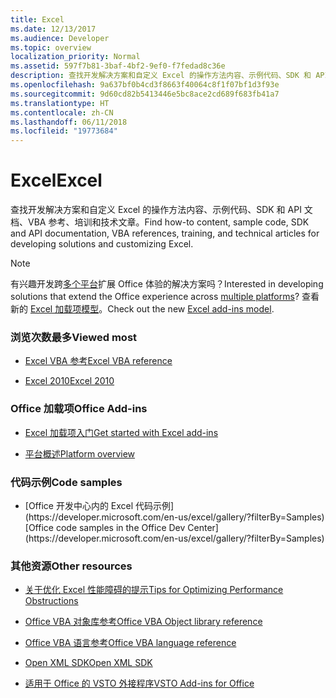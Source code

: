 ```yaml
---
title: Excel
ms.date: 12/13/2017
ms.audience: Developer
ms.topic: overview
localization_priority: Normal
ms.assetid: 597f7b81-3baf-4bf2-9ef0-f7fedad8c36e
description: 查找开发解决方案和自定义 Excel 的操作方法内容、示例代码、SDK 和 API 文档、VBA 参考、培训和技术文章。
ms.openlocfilehash: 9a637bf0b4cd3f8663f40064c8f1f07bf1d3f93e
ms.sourcegitcommit: 9d60cd82b5413446e5bc8ace2cd689f683fb41a7
ms.translationtype: HT
ms.contentlocale: zh-CN
ms.lasthandoff: 06/11/2018
ms.locfileid: "19773684"
---
```

# <a name="excel"></a><span data-ttu-id="bf2cf-103">Excel</span><span class="sxs-lookup"><span data-stu-id="bf2cf-103">Excel</span></span>

<span data-ttu-id="bf2cf-104">查找开发解决方案和自定义 Excel 的操作方法内容、示例代码、SDK 和 API 文档、VBA 参考、培训和技术文章。</span><span class="sxs-lookup"><span data-stu-id="bf2cf-104">Find how-to content, sample code, SDK and API documentation, VBA references, training, and technical articles for developing solutions and customizing Excel.</span></span>
  
> [!NOTE]
> <span data-ttu-id="bf2cf-105">有兴趣开发跨[多个平台](https://docs.microsoft.com/zh-CN/office/dev/add-ins/overview/office-add-in-availability)扩展 Office 体验的解决方案吗？</span><span class="sxs-lookup"><span data-stu-id="bf2cf-105">Interested in developing solutions that extend the Office experience across [multiple platforms](https://docs.microsoft.com/zh-CN/office/dev/add-ins/overview/office-add-in-availability)?</span></span> <span data-ttu-id="bf2cf-106">查看新的 [Excel 加载项模型](https://docs.microsoft.com/zh-CN/office/dev/add-ins/excel/excel-add-ins-overview)。</span><span class="sxs-lookup"><span data-stu-id="bf2cf-106">Check out the new [Excel add-ins model](https://docs.microsoft.com/zh-CN/office/dev/add-ins/excel/excel-add-ins-overview).</span></span> 
  
### <a name="viewed-most"></a><span data-ttu-id="bf2cf-107">浏览次数最多</span><span class="sxs-lookup"><span data-stu-id="bf2cf-107">Viewed most</span></span>
  
- [<span data-ttu-id="bf2cf-108">Excel VBA 参考</span><span class="sxs-lookup"><span data-stu-id="bf2cf-108">Excel VBA reference</span></span>](https://msdn.microsoft.com/zh-CN/library/ee861528.aspx)
  
- [<span data-ttu-id="bf2cf-109">Excel 2010</span><span class="sxs-lookup"><span data-stu-id="bf2cf-109">Excel 2010</span></span>](https://msdn.microsoft.com/zh-CN/library/ee658205%28v=office.14%29.aspx)
  
### <a name="office-add-ins"></a><span data-ttu-id="bf2cf-110">Office 加载项</span><span class="sxs-lookup"><span data-stu-id="bf2cf-110">Office Add-ins</span></span>
  
- [<span data-ttu-id="bf2cf-111">Excel 加载项入门</span><span class="sxs-lookup"><span data-stu-id="bf2cf-111">Get started with Excel add-ins</span></span>](https://docs.microsoft.com/zh-CN/office/dev/add-ins/excel/excel-add-ins-get-started-overview)
  
- [<span data-ttu-id="bf2cf-112">平台概述</span><span class="sxs-lookup"><span data-stu-id="bf2cf-112">Platform overview</span></span>](https://docs.microsoft.com/zh-CN/office/dev/add-ins/overview/office-add-ins)
  
### <a name="code-samples"></a><span data-ttu-id="bf2cf-113">代码示例</span><span class="sxs-lookup"><span data-stu-id="bf2cf-113">Code samples</span></span>
  
- <span data-ttu-id="bf2cf-114">
  [Office 开发中心内的 Excel 代码示例](https://developer.microsoft.com/en-us/excel/gallery/?filterBy=Samples)</span><span class="sxs-lookup"><span data-stu-id="bf2cf-114">[Office code samples in the Office Dev Center](https://developer.microsoft.com/en-us/excel/gallery/?filterBy=Samples)</span></span>
  
### <a name="other-resources"></a><span data-ttu-id="bf2cf-115">其他资源</span><span class="sxs-lookup"><span data-stu-id="bf2cf-115">Other resources</span></span>
  
- [<span data-ttu-id="bf2cf-116">关于优化 Excel 性能障碍的提示</span><span class="sxs-lookup"><span data-stu-id="bf2cf-116">Tips for Optimizing Performance Obstructions</span></span>](https://msdn.microsoft.com/zh-CN/library/office/mt709003.aspx)

- [<span data-ttu-id="bf2cf-117">Office VBA 对象库参考</span><span class="sxs-lookup"><span data-stu-id="bf2cf-117">Office VBA Object library reference</span></span>](http://msdn.microsoft.com/library/727c4e1c-e13c-7bac-e833-b1322607dfd3%28Office.15%29.aspx)
  
- [<span data-ttu-id="bf2cf-118">Office VBA 语言参考</span><span class="sxs-lookup"><span data-stu-id="bf2cf-118">Office VBA language reference</span></span>](http://msdn.microsoft.com/library/9c1e8386-0309-c52c-856b-963220382eb8%28Office.15%29.aspx)
  
- [<span data-ttu-id="bf2cf-119">Open XML SDK</span><span class="sxs-lookup"><span data-stu-id="bf2cf-119">Open XML SDK</span></span>](http://msdn.microsoft.com/library/f6a9ae68-7989-4208-97f5-3c945137a0ab%28Office.15%29.aspx)
  
- [<span data-ttu-id="bf2cf-120">适用于 Office 的 VSTO 外接程序</span><span class="sxs-lookup"><span data-stu-id="bf2cf-120">VSTO Add-ins for Office</span></span>](https://msdn.microsoft.com/zh-CN/library/jj620922.aspx)
  


